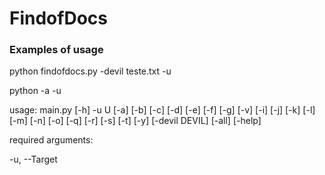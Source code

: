 <h1>FindofDocs</h1>

<h3>Examples of usage</h3>

<p>python findofdocs.py -devil teste.txt -u <target></p>
<p>python -a -u <target></p>



<p>usage: main.py [-h] -u U [-a] [-b] [-c] [-d] [-e] [-f] [-g] [-v] [-i] [-j] [-k] [-l] [-m] [-n] [-o] [-q] [-r] [-s] [-t] [-y] [-devil DEVIL]
               [-all] [-help]</p>

<p>required arguments:</p>
  <p>-u, --Target</p>

